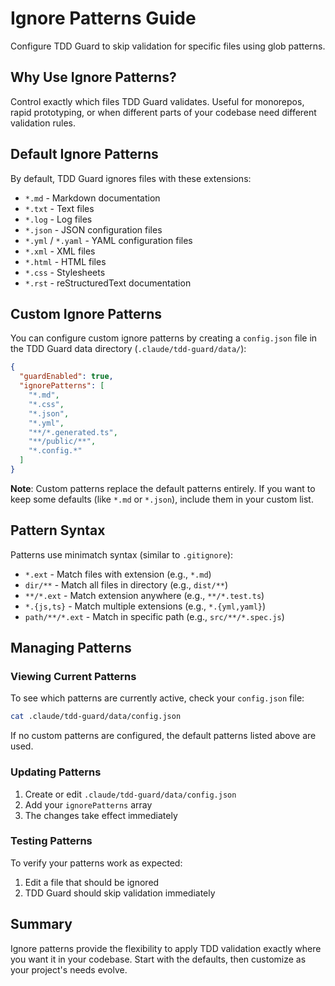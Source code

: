 # Ignore Patterns Guide

Configure TDD Guard to skip validation for specific files using glob patterns.

## Why Use Ignore Patterns?

Control exactly which files TDD Guard validates. Useful for monorepos, rapid prototyping, or when different parts of your codebase need different validation rules.

## Default Ignore Patterns

By default, TDD Guard ignores files with these extensions:

- `*.md` - Markdown documentation
- `*.txt` - Text files
- `*.log` - Log files
- `*.json` - JSON configuration files
- `*.yml` / `*.yaml` - YAML configuration files
- `*.xml` - XML files
- `*.html` - HTML files
- `*.css` - Stylesheets
- `*.rst` - reStructuredText documentation

## Custom Ignore Patterns

You can configure custom ignore patterns by creating a `config.json` file in the TDD Guard data directory (`.claude/tdd-guard/data/`):

```json
{
  "guardEnabled": true,
  "ignorePatterns": [
    "*.md",
    "*.css",
    "*.json",
    "*.yml",
    "**/*.generated.ts",
    "**/public/**",
    "*.config.*"
  ]
}
```

**Note**: Custom patterns replace the default patterns entirely. If you want to keep some defaults (like `*.md` or `*.json`), include them in your custom list.

## Pattern Syntax

Patterns use minimatch syntax (similar to `.gitignore`):

- `*.ext` - Match files with extension (e.g., `*.md`)
- `dir/**` - Match all files in directory (e.g., `dist/**`)
- `**/*.ext` - Match extension anywhere (e.g., `**/*.test.ts`)
- `*.{js,ts}` - Match multiple extensions (e.g., `*.{yml,yaml}`)
- `path/**/*.ext` - Match in specific path (e.g., `src/**/*.spec.js`)

## Managing Patterns

### Viewing Current Patterns

To see which patterns are currently active, check your `config.json` file:

```bash
cat .claude/tdd-guard/data/config.json
```

If no custom patterns are configured, the default patterns listed above are used.

### Updating Patterns

1. Create or edit `.claude/tdd-guard/data/config.json`
2. Add your `ignorePatterns` array
3. The changes take effect immediately

### Testing Patterns

To verify your patterns work as expected:

1. Edit a file that should be ignored
2. TDD Guard should skip validation immediately

## Summary

Ignore patterns provide the flexibility to apply TDD validation exactly where you want it in your codebase. Start with the defaults, then customize as your project's needs evolve.
